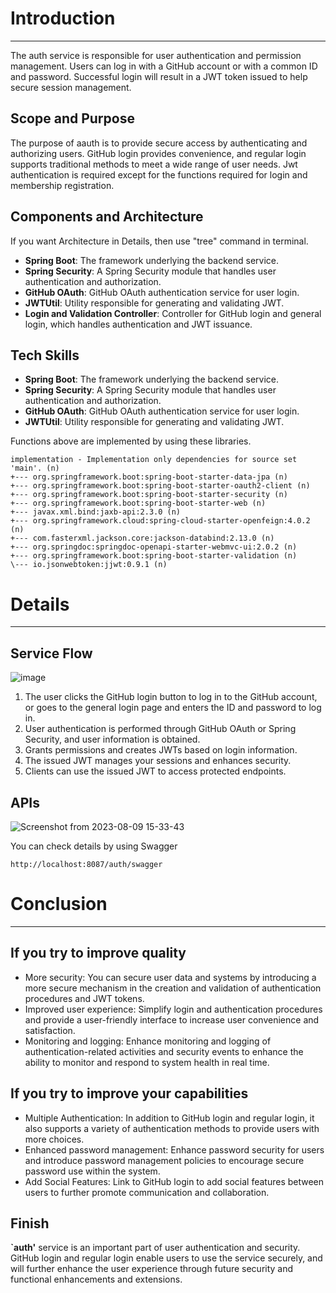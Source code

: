 
# Introduction
-----
The auth service is responsible for user authentication and permission management. Users can log in with a GitHub account or with a common ID and password. Successful login will result in a JWT token issued to help secure session management.

## Scope and Purpose

The purpose of aauth is to provide secure access by authenticating and authorizing users. GitHub login provides convenience, and regular login supports traditional methods to meet a wide range of user needs. Jwt authentication is required except for the functions required for login and membership registration.

## Components and Architecture
If you want Architecture in Details, then use "tree" command in terminal.

- **Spring Boot**: The framework underlying the backend service.
- **Spring Security**: A Spring Security module that handles user authentication and authorization.
- **GitHub OAuth**: GitHub OAuth authentication service for user login.
- **JWTUtil**: Utility responsible for generating and validating JWT.
- **Login and Validation Controller**: Controller for GitHub login and general login, which handles authentication and JWT issuance.

## Tech Skills

- **Spring Boot**: The framework underlying the backend service.
- **Spring Security**: A Spring Security module that handles user authentication and authorization.
- **GitHub OAuth**: GitHub OAuth authentication service for user login.
- **JWTUtil**: Utility responsible for generating and validating JWT.

Functions above are implemented by using these libraries.
```
implementation - Implementation only dependencies for source set 'main'. (n)
+--- org.springframework.boot:spring-boot-starter-data-jpa (n)
+--- org.springframework.boot:spring-boot-starter-oauth2-client (n)
+--- org.springframework.boot:spring-boot-starter-security (n)
+--- org.springframework.boot:spring-boot-starter-web (n)
+--- javax.xml.bind:jaxb-api:2.3.0 (n)
+--- org.springframework.cloud:spring-cloud-starter-openfeign:4.0.2 (n)
+--- com.fasterxml.jackson.core:jackson-databind:2.13.0 (n)
+--- org.springdoc:springdoc-openapi-starter-webmvc-ui:2.0.2 (n)
+--- org.springframework.boot:spring-boot-starter-validation (n)
\--- io.jsonwebtoken:jjwt:0.9.1 (n)
```

# Details
----
## Service Flow
![image](https://github.com/KEA-ACCELER/kafka-druid-superset/assets/80394866/4aa97204-301e-443b-86c6-8428b9b36ee6)

1. The user clicks the GitHub login button to log in to the GitHub account, or goes to the general login page and enters the ID and password to log in.
2. User authentication is performed through GitHub OAuth or Spring Security, and user information is obtained.
3. Grants permissions and creates JWTs based on login information.
4. The issued JWT manages your sessions and enhances security.
5. Clients can use the issued JWT to access protected endpoints.


## APIs
![Screenshot from 2023-08-09 15-33-43](https://github.com/KEA-ACCELER/kafka-druid-superset/assets/80394866/a4bb515e-9d5d-4176-b83f-9901ba30200e)

You can check details by using Swagger
```
http://localhost:8087/auth/swagger
```

# Conclusion
----
## **If you try to improve quality**

- More security: You can secure user data and systems by introducing a more secure mechanism in the creation and validation of authentication procedures and JWT tokens.
- Improved user experience: Simplify login and authentication procedures and provide a user-friendly interface to increase user convenience and satisfaction.
- Monitoring and logging: Enhance monitoring and logging of authentication-related activities and security events to enhance the ability to monitor and respond to system health in real time.

## **If you try to improve your capabilities**

- Multiple Authentication: In addition to GitHub login and regular login, it also supports a variety of authentication methods to provide users with more choices.
- Enhanced password management: Enhance password security for users and introduce password management policies to encourage secure password use within the system.
- Add Social Features: Link to GitHub login to add social features between users to further promote communication and collaboration.

## **Finish**

**`auth'** service is an important part of user authentication and security. GitHub login and regular login enable users to use the service securely, and will further enhance the user experience through future security and functional enhancements and extensions.